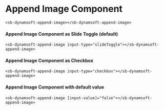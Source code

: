 # Append Image Component

```angular2html
<sb-dynamsoft-append-image></sb-dynamsoft-append-image>
```

#### Append Image Component as Slide Toggle (default)

```angular2html
<sb-dynamsoft-append-image input-type="slideToggle"></sb-dynamsoft-append-image>
```

#### Append Image Component as Checkbox

```angular2html
<sb-dynamsoft-append-image input-type="checkbox"></sb-dynamsoft-append-image>
```

#### Append Image Component with default value

```angular2html
<sb-dynamsoft-append-image [input-value]="false"></sb-dynamsoft-append-image>
```
